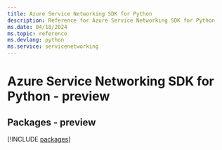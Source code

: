```yaml
---
title: Azure Service Networking SDK for Python
description: Reference for Azure Service Networking SDK for Python
ms.date: 04/18/2024
ms.topic: reference
ms.devlang: python
ms.service: servicenetworking
---
```

# Azure Service Networking SDK for Python - preview
## Packages - preview
[!INCLUDE [packages](service-networking-index.md)]